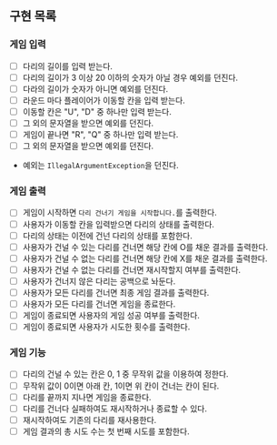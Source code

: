 ## 구현 목록

### 게임 입력
- [ ] 다리의 길이를 입력 받는다.
- [ ] 다리의 길이가 3 이상 20 이하의 숫자가 아닐 경우 예외를 던진다.
- [ ] 다라의 길이가 숫자가 아니면 예외를 던진다.
- [ ] 라운드 마다 플레이어가 이동할 칸을 입력 받는다.
- [ ] 이동할 칸은 "U", "D" 중 하나만 입력 받는다.
- [ ] 그 외의 문자열을 받으면 예외를 던진다.
- [ ] 게임이 끝나면 "R", "Q" 중 하나만 입력 받는다.
- [ ] 그 외의 문자열을 받으면 예외를 던진다.
- 예외는  `IllegalArgumentException`을 던진다.

### 게임 출력
- [ ] 게임이 시작하면 `다리 건너기 게임을 시작합니다.`를 출력한다.
- [ ] 사용자가 이동할 칸을 입력받으면 다리의 상태를 출력한다.
- [ ] 다리의 상태는 이전에 건넌 다리의 상태를 포함한다.
- [ ] 사용자가 건널 수 있는 다리를 건너면 해당 칸에 O를 채운 결과를 출력한다.
- [ ] 사용자가 건널 수 없는 다리를 건너면 해당 칸에 X를 채운 결과를 출력한다.
- [ ] 사용자가 건널 수 없는 다리를 건너면 재시작할지 여부를 출력한다.
- [ ] 사용자가 건너지 않은 다리는 공백으로 놔둔다.
- [ ] 사용자가 모든 다리를 건너면 최종 게임 결과를 출력한다.
- [ ] 사용자가 모든 다리를 건너면 게임을 종료한다.
- [ ] 게임이 종료되면 사용자의 게임 성공 여부를 출력한다.
- [ ] 게임이 종료되면 사용자가 시도한 횟수를 출력한다.

### 게임 기능
- [ ] 다리의 건널 수 있는 칸은 0, 1 중 무작위 값을 이용하여 정한다.
- [ ] 무작위 값이 0이면 아래 칸, 1이면 위 칸이 건너는 칸이 된다.
- [ ] 다리를 끝까지 지나면 게임을 종료한다.
- [ ] 다리를 건너다 실패하여도 재시작하거나 종료할 수 있다.
- [ ] 재시작하여도 기존의 다리를 재사용한다.
- [ ] 게임 결과의 총 시도 수는 첫 번째 시도를 포함한다. 
